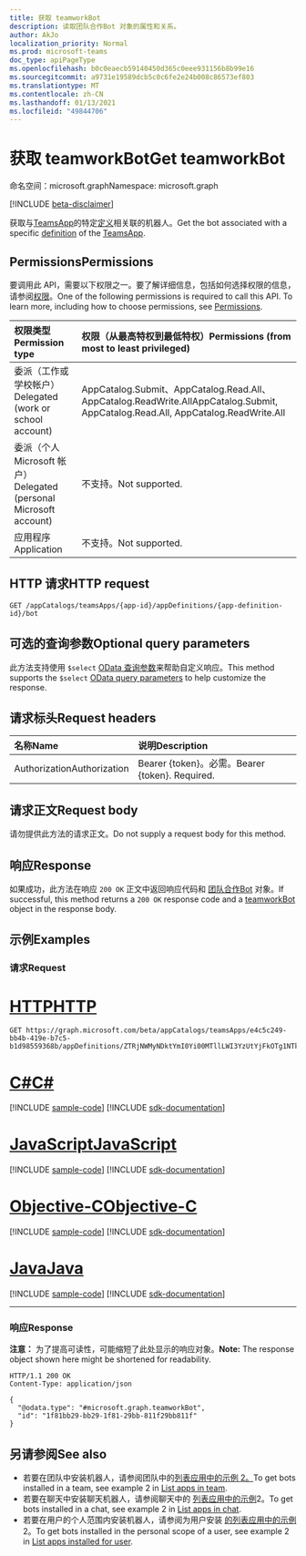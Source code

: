 ```yaml
---
title: 获取 teamworkBot
description: 读取团队合作Bot 对象的属性和关系。
author: AkJo
localization_priority: Normal
ms.prod: microsoft-teams
doc_type: apiPageType
ms.openlocfilehash: b0c0eaecb59140450d365c0eee931156b8b99e16
ms.sourcegitcommit: a9731e19589dcb5c0c6fe2e24b008c86573ef803
ms.translationtype: MT
ms.contentlocale: zh-CN
ms.lasthandoff: 01/13/2021
ms.locfileid: "49844706"
---
```

# <a name="get-teamworkbot"></a><span data-ttu-id="dbd2e-103">获取 teamworkBot</span><span class="sxs-lookup"><span data-stu-id="dbd2e-103">Get teamworkBot</span></span>

<span data-ttu-id="dbd2e-104">命名空间：microsoft.graph</span><span class="sxs-lookup"><span data-stu-id="dbd2e-104">Namespace: microsoft.graph</span></span>

[!INCLUDE [beta-disclaimer](../../includes/beta-disclaimer.md)]

<span data-ttu-id="dbd2e-105">获取与[TeamsApp](../resources/teamsapp.md)的特定[定义](../resources/teamsappdefinition.md)相关联的机器人。</span><span class="sxs-lookup"><span data-stu-id="dbd2e-105">Get the bot associated with a specific [definition](../resources/teamsappdefinition.md) of the  [TeamsApp](../resources/teamsapp.md).</span></span>

## <a name="permissions"></a><span data-ttu-id="dbd2e-106">Permissions</span><span class="sxs-lookup"><span data-stu-id="dbd2e-106">Permissions</span></span>
<span data-ttu-id="dbd2e-p101">要调用此 API，需要以下权限之一。要了解详细信息，包括如何选择权限的信息，请参阅[权限](/graph/permissions-reference)。</span><span class="sxs-lookup"><span data-stu-id="dbd2e-p101">One of the following permissions is required to call this API. To learn more, including how to choose permissions, see [Permissions](/graph/permissions-reference).</span></span>

|<span data-ttu-id="dbd2e-109">权限类型</span><span class="sxs-lookup"><span data-stu-id="dbd2e-109">Permission type</span></span>|<span data-ttu-id="dbd2e-110">权限（从最高特权到最低特权）</span><span class="sxs-lookup"><span data-stu-id="dbd2e-110">Permissions (from most to least privileged)</span></span>|
|:---|:---|
|<span data-ttu-id="dbd2e-111">委派（工作或学校帐户）</span><span class="sxs-lookup"><span data-stu-id="dbd2e-111">Delegated (work or school account)</span></span>| <span data-ttu-id="dbd2e-112">AppCatalog.Submit、AppCatalog.Read.All、AppCatalog.ReadWrite.All</span><span class="sxs-lookup"><span data-stu-id="dbd2e-112">AppCatalog.Submit, AppCatalog.Read.All, AppCatalog.ReadWrite.All</span></span> |
|<span data-ttu-id="dbd2e-113">委派（个人 Microsoft 帐户）</span><span class="sxs-lookup"><span data-stu-id="dbd2e-113">Delegated (personal Microsoft account)</span></span>| <span data-ttu-id="dbd2e-114">不支持。</span><span class="sxs-lookup"><span data-stu-id="dbd2e-114">Not supported.</span></span> |
|<span data-ttu-id="dbd2e-115">应用程序</span><span class="sxs-lookup"><span data-stu-id="dbd2e-115">Application</span></span>| <span data-ttu-id="dbd2e-116">不支持。</span><span class="sxs-lookup"><span data-stu-id="dbd2e-116">Not supported.</span></span>|

## <a name="http-request"></a><span data-ttu-id="dbd2e-117">HTTP 请求</span><span class="sxs-lookup"><span data-stu-id="dbd2e-117">HTTP request</span></span>

<!-- {
  "blockType": "ignored"
}
-->
``` http
GET /appCatalogs/teamsApps/{app-id}/appDefinitions/{app-definition-id}/bot
```

## <a name="optional-query-parameters"></a><span data-ttu-id="dbd2e-118">可选的查询参数</span><span class="sxs-lookup"><span data-stu-id="dbd2e-118">Optional query parameters</span></span>
<span data-ttu-id="dbd2e-119">此方法支持使用 `$select` [OData 查询参数](/graph/query-parameter)来帮助自定义响应。</span><span class="sxs-lookup"><span data-stu-id="dbd2e-119">This method supports the `$select` [OData query parameters](/graph/query-parameter) to help customize the response.</span></span>

## <a name="request-headers"></a><span data-ttu-id="dbd2e-120">请求标头</span><span class="sxs-lookup"><span data-stu-id="dbd2e-120">Request headers</span></span>
|<span data-ttu-id="dbd2e-121">名称</span><span class="sxs-lookup"><span data-stu-id="dbd2e-121">Name</span></span>|<span data-ttu-id="dbd2e-122">说明</span><span class="sxs-lookup"><span data-stu-id="dbd2e-122">Description</span></span>|
|:---|:---|
|<span data-ttu-id="dbd2e-123">Authorization</span><span class="sxs-lookup"><span data-stu-id="dbd2e-123">Authorization</span></span>|<span data-ttu-id="dbd2e-p102">Bearer {token}。必需。</span><span class="sxs-lookup"><span data-stu-id="dbd2e-p102">Bearer {token}. Required.</span></span>|

## <a name="request-body"></a><span data-ttu-id="dbd2e-126">请求正文</span><span class="sxs-lookup"><span data-stu-id="dbd2e-126">Request body</span></span>
<span data-ttu-id="dbd2e-127">请勿提供此方法的请求正文。</span><span class="sxs-lookup"><span data-stu-id="dbd2e-127">Do not supply a request body for this method.</span></span>

## <a name="response"></a><span data-ttu-id="dbd2e-128">响应</span><span class="sxs-lookup"><span data-stu-id="dbd2e-128">Response</span></span>

<span data-ttu-id="dbd2e-129">如果成功，此方法在响应 `200 OK` 正文中返回响应代码和 [团队合作Bot](../resources/teamworkbot.md) 对象。</span><span class="sxs-lookup"><span data-stu-id="dbd2e-129">If successful, this method returns a `200 OK` response code and a [teamworkBot](../resources/teamworkbot.md) object in the response body.</span></span>

## <a name="examples"></a><span data-ttu-id="dbd2e-130">示例</span><span class="sxs-lookup"><span data-stu-id="dbd2e-130">Examples</span></span>

### <a name="request"></a><span data-ttu-id="dbd2e-131">请求</span><span class="sxs-lookup"><span data-stu-id="dbd2e-131">Request</span></span>

# <a name="http"></a>[<span data-ttu-id="dbd2e-132">HTTP</span><span class="sxs-lookup"><span data-stu-id="dbd2e-132">HTTP</span></span>](#tab/http)
<!-- {
  "blockType": "request",
  "name": "get_teamworkbot"
}
-->
``` http
GET https://graph.microsoft.com/beta/appCatalogs/teamsApps/e4c5c249-bb4b-419e-b7c5-b1d98559368b/appDefinitions/ZTRjNWMyNDktYmI0Yi00MTllLWI3YzUtYjFkOTg1NTkzNjhiIyMyLjAuMSMjUHVibGlzaGVk/bot
```
# <a name="c"></a>[<span data-ttu-id="dbd2e-133">C#</span><span class="sxs-lookup"><span data-stu-id="dbd2e-133">C#</span></span>](#tab/csharp)
[!INCLUDE [sample-code](../includes/snippets/csharp/get-teamworkbot-csharp-snippets.md)]
[!INCLUDE [sdk-documentation](../includes/snippets/snippets-sdk-documentation-link.md)]

# <a name="javascript"></a>[<span data-ttu-id="dbd2e-134">JavaScript</span><span class="sxs-lookup"><span data-stu-id="dbd2e-134">JavaScript</span></span>](#tab/javascript)
[!INCLUDE [sample-code](../includes/snippets/javascript/get-teamworkbot-javascript-snippets.md)]
[!INCLUDE [sdk-documentation](../includes/snippets/snippets-sdk-documentation-link.md)]

# <a name="objective-c"></a>[<span data-ttu-id="dbd2e-135">Objective-C</span><span class="sxs-lookup"><span data-stu-id="dbd2e-135">Objective-C</span></span>](#tab/objc)
[!INCLUDE [sample-code](../includes/snippets/objc/get-teamworkbot-objc-snippets.md)]
[!INCLUDE [sdk-documentation](../includes/snippets/snippets-sdk-documentation-link.md)]

# <a name="java"></a>[<span data-ttu-id="dbd2e-136">Java</span><span class="sxs-lookup"><span data-stu-id="dbd2e-136">Java</span></span>](#tab/java)
[!INCLUDE [sample-code](../includes/snippets/java/get-teamworkbot-java-snippets.md)]
[!INCLUDE [sdk-documentation](../includes/snippets/snippets-sdk-documentation-link.md)]

---



### <a name="response"></a><span data-ttu-id="dbd2e-137">响应</span><span class="sxs-lookup"><span data-stu-id="dbd2e-137">Response</span></span>
<span data-ttu-id="dbd2e-138">**注意：** 为了提高可读性，可能缩短了此处显示的响应对象。</span><span class="sxs-lookup"><span data-stu-id="dbd2e-138">**Note:** The response object shown here might be shortened for readability.</span></span>
<!-- {
  "blockType": "response",
  "truncated": true,
  "@odata.type": "microsoft.graph.teamworkBot"
}
-->
``` http
HTTP/1.1 200 OK
Content-Type: application/json

{
  "@odata.type": "#microsoft.graph.teamworkBot",
  "id": "1f81bb29-bb29-1f81-29bb-811f29bb811f"
}
```
## <a name="see-also"></a><span data-ttu-id="dbd2e-139">另请参阅</span><span class="sxs-lookup"><span data-stu-id="dbd2e-139">See also</span></span>

- <span data-ttu-id="dbd2e-140">若要在团队中安装机器人，请参阅团队中的[列表应用中的示例 2。](team-list-installedapps.md)</span><span class="sxs-lookup"><span data-stu-id="dbd2e-140">To get bots installed in a team, see example 2 in [List apps in team](team-list-installedapps.md).</span></span>
- <span data-ttu-id="dbd2e-141">若要在聊天中安装聊天机器人，请参阅聊天中的 [列表应用中的示例](chat-list-installedapps.md)2。</span><span class="sxs-lookup"><span data-stu-id="dbd2e-141">To get bots installed in a chat, see example 2 in [List apps in chat](chat-list-installedapps.md).</span></span>
- <span data-ttu-id="dbd2e-142">若要在用户的个人范围内安装机器人，请参阅为用户安装 [的列表应用中的示例](userteamwork-list-installedapps.md)2。</span><span class="sxs-lookup"><span data-stu-id="dbd2e-142">To get bots installed in the personal scope of a user, see example 2 in [List apps installed for user](userteamwork-list-installedapps.md).</span></span>


